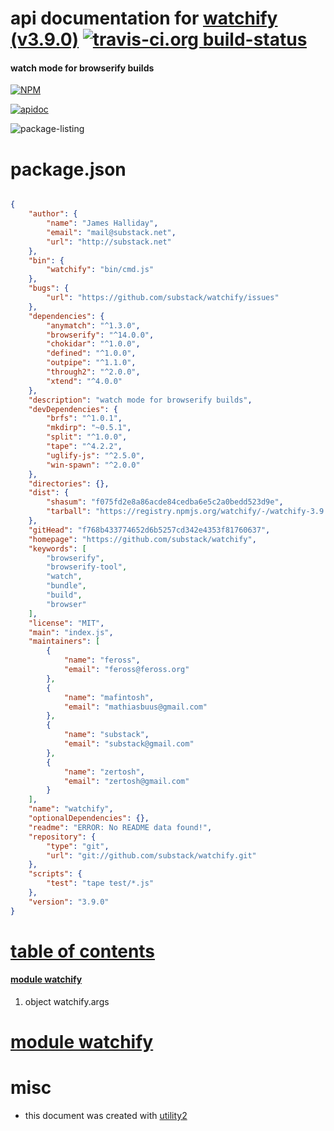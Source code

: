 # api documentation for  [watchify (v3.9.0)](https://github.com/substack/watchify)  [![travis-ci.org build-status](https://api.travis-ci.org/npmdoc/node-npmdoc-watchify.svg)](https://travis-ci.org/npmdoc/node-npmdoc-watchify)
#### watch mode for browserify builds

[![NPM](https://nodei.co/npm/watchify.png?downloads=true)](https://www.npmjs.com/package/watchify)

[![apidoc](https://npmdoc.github.io/node-npmdoc-watchify/build/screen-capture.buildNpmdoc.browser._2Fhome_2Ftravis_2Fbuild_2Fnpmdoc_2Fnode-npmdoc-watchify_2Ftmp_2Fbuild_2Fapidoc.html.png)](https://npmdoc.github.io/node-npmdoc-watchify/build..beta..travis-ci.org/apidoc.html)

![package-listing](https://npmdoc.github.io/node-npmdoc-watchify/build/screen-capture.npmPackageListing.svg)



# package.json

```json

{
    "author": {
        "name": "James Halliday",
        "email": "mail@substack.net",
        "url": "http://substack.net"
    },
    "bin": {
        "watchify": "bin/cmd.js"
    },
    "bugs": {
        "url": "https://github.com/substack/watchify/issues"
    },
    "dependencies": {
        "anymatch": "^1.3.0",
        "browserify": "^14.0.0",
        "chokidar": "^1.0.0",
        "defined": "^1.0.0",
        "outpipe": "^1.1.0",
        "through2": "^2.0.0",
        "xtend": "^4.0.0"
    },
    "description": "watch mode for browserify builds",
    "devDependencies": {
        "brfs": "^1.0.1",
        "mkdirp": "~0.5.1",
        "split": "^1.0.0",
        "tape": "^4.2.2",
        "uglify-js": "^2.5.0",
        "win-spawn": "^2.0.0"
    },
    "directories": {},
    "dist": {
        "shasum": "f075fd2e8a86acde84cedba6e5c2a0bedd523d9e",
        "tarball": "https://registry.npmjs.org/watchify/-/watchify-3.9.0.tgz"
    },
    "gitHead": "f768b433774652d6b5257cd342e4353f81760637",
    "homepage": "https://github.com/substack/watchify",
    "keywords": [
        "browserify",
        "browserify-tool",
        "watch",
        "bundle",
        "build",
        "browser"
    ],
    "license": "MIT",
    "main": "index.js",
    "maintainers": [
        {
            "name": "feross",
            "email": "feross@feross.org"
        },
        {
            "name": "mafintosh",
            "email": "mathiasbuus@gmail.com"
        },
        {
            "name": "substack",
            "email": "substack@gmail.com"
        },
        {
            "name": "zertosh",
            "email": "zertosh@gmail.com"
        }
    ],
    "name": "watchify",
    "optionalDependencies": {},
    "readme": "ERROR: No README data found!",
    "repository": {
        "type": "git",
        "url": "git://github.com/substack/watchify.git"
    },
    "scripts": {
        "test": "tape test/*.js"
    },
    "version": "3.9.0"
}
```



# <a name="apidoc.tableOfContents"></a>[table of contents](#apidoc.tableOfContents)

#### [module watchify](#apidoc.module.watchify)
1.  object <span class="apidocSignatureSpan">watchify.</span>args



# <a name="apidoc.module.watchify"></a>[module watchify](#apidoc.module.watchify)



# misc
- this document was created with [utility2](https://github.com/kaizhu256/node-utility2)
